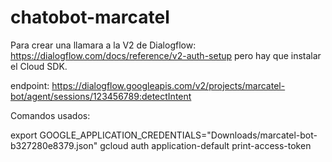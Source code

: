 # chatobot-marcatel
Para crear una llamara a la V2 de Dialogflow:
https://dialogflow.com/docs/reference/v2-auth-setup
pero hay que instalar el Cloud SDK.


endpoint:
https://dialogflow.googleapis.com/v2/projects/marcatel-bot/agent/sessions/123456789:detectIntent

Comandos usados:

export GOOGLE_APPLICATION_CREDENTIALS="Downloads/marcatel-bot-b327280e8379.json"
gcloud auth application-default print-access-token  
